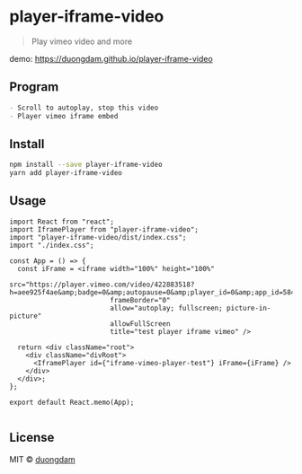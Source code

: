 # player-iframe-video

> Play vimeo video and more

demo: https://duongdam.github.io/player-iframe-video
## Program

```markdown
- Scroll to autoplay, stop this video
- Player vimeo iframe embed
```

## Install

```bash
npm install --save player-iframe-video
yarn add player-iframe-video
```

## Usage

```tsx
import React from "react";
import IframePlayer from "player-iframe-video";
import "player-iframe-video/dist/index.css";
import "./index.css";

const App = () => {
  const iFrame = <iframe width="100%" height="100%"
                         src="https://player.vimeo.com/video/422883518?h=aee925f4ae&amp;badge=0&amp;autopause=0&amp;player_id=0&amp;app_id=58479&amp;loop=1"
                         frameBorder="0"
                         allow="autoplay; fullscreen; picture-in-picture"
                         allowFullScreen
                         title="test player iframe vimeo" />

  return <div className="root">
    <div className="divRoot">
      <IframePlayer id={"iframe-vimeo-player-test"} iFrame={iFrame} />
    </div>
  </div>;
};

export default React.memo(App);


```

## License

MIT © [duongdam](https://github.com/duongdam)
